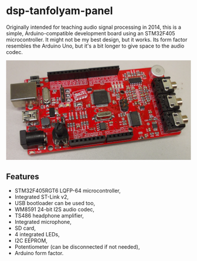 # dsp-tanfolyam-panel
Originally intended for teaching audio signal processing in 2014, this is a simple, Arduino-compatible development board using an STM32F405 microcontroller. It might not be my best design, but it works. Its form factor resembles the Arduino Uno, but it's a bit longer to give space to the audio codec.

![The hardware](pic/board.jpg)

## Features
- STM32F405RGT6 LQFP-64 microcontroller,
- Integrated ST-Link v2,
- USB bootloader can be used too,
- WM8591 24-bit I2S audio codec,
- TS486 headphone amplifier,
- Integrated microphone,
- SD card,
- 4 integrated LEDs,
- I2C EEPROM,
- Potentiometer (can be disconnected if not needed),
- Arduino form factor.

